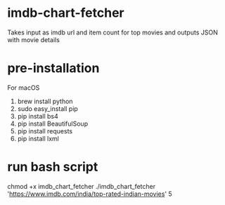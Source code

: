 # imdb-chart-fetcher
Takes input as imdb url and item count for top movies and outputs JSON with movie details

# pre-installation

For macOS
1. brew install python
2. sudo easy_install pip
3. pip install bs4
4. pip install BeautifulSoup
5. pip install requests
6. pip install lxml

# run bash script
chmod +x imdb_chart_fetcher
./imdb_chart_fetcher 'https://www.imdb.com/india/top-rated-indian-movies' 5
